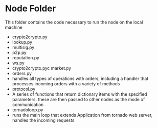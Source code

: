# Node Folder

This folder contains the code necessary to run the node on the local machine

- crypto2crypto.py
- lookup.py
- multisig.py
- p2p.py
- reputation.py
- ws.py
- crypto2crypto.pyc market.py
- orders.py
 - handles all types of operations with orders, including a handler that processes incoming orders with a variety of methods
- protocol.py
 - A series of functions that return dictionary items with the specified parameters. these are then passed to other nodes as the mode of communication
- tornadoloop.py
 - runs the main loop that extends Application from tornado web server, handles the incoming requests